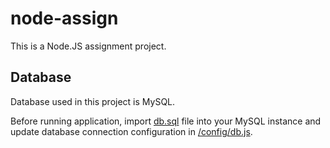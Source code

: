 # node-assign

This is a Node.JS assignment project.

## Database

Database used in this project is MySQL.

Before running application, import [db.sql](db.sql) file into your MySQL instance and update database connection configuration in [/config/db.js](/config/db.js).